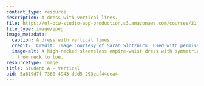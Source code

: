 ```yaml
---
content_type: resource
description: A dress with vertical lines.
file: https://ol-ocw-studio-app-production.s3.amazonaws.com/courses/21m-732-beginning-costume-design-and-construction-fall-2008/5a619d7f73604943ddd5293eaf44cea4_vertical.jpg
file_type: image/jpeg
image_metadata:
  caption: A dress with vertical lines.
  credit: 'Credit: Image courtesy of Sarah Slotznick. Used with permission.'
  image-alt: A high-necked sleeveless empire-waist dress with symmetric pleats running
    from neck to toe.
resourcetype: Image
title: Student A - Vertical
uid: 5a619d7f-7360-4943-ddd5-293eaf44cea4
---
```

